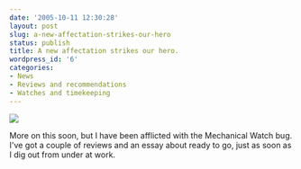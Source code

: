 ```yaml
---
date: '2005-10-11 12:30:28'
layout: post
slug: a-new-affectation-strikes-our-hero
status: publish
title: A new affectation strikes our hero.
wordpress_id: '6'
categories:
- News
- Reviews and recommendations
- Watches and timekeeping
---
```


![](http://www.phfactor.net/pics/watches/SKXA35.JPG)

More on this soon, but I have been afflicted with the Mechanical Watch bug. I've got a couple of reviews and an essay about ready to go, just as soon as I dig out from under at work.
